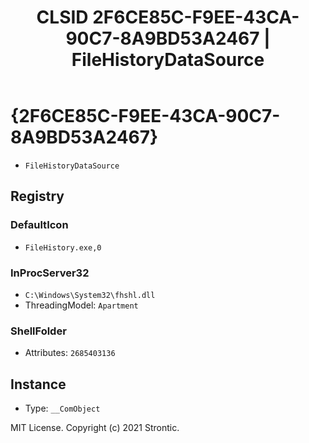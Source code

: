 ﻿---
title: "CLSID 2F6CE85C-F9EE-43CA-90C7-8A9BD53A2467 | FileHistoryDataSource"
excerpt: What is COM-Object CLSID 2F6CE85C-F9EE-43CA-90C7-8A9BD53A2467?
---

# {2F6CE85C-F9EE-43CA-90C7-8A9BD53A2467}

* `FileHistoryDataSource`

## Registry


### DefaultIcon

* `FileHistory.exe,0`

### InProcServer32

* `C:\Windows\System32\fhshl.dll`
* ThreadingModel: `Apartment`

### ShellFolder

* Attributes: `2685403136`

## Instance

* Type: `__ComObject`

MIT License. Copyright (c) 2021 Strontic.


